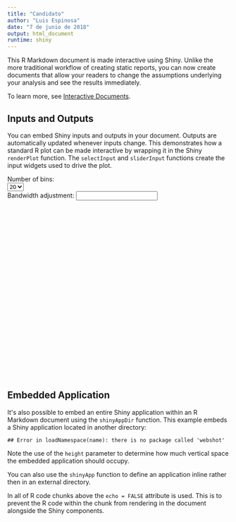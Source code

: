 ```yaml
---
title: "Candidato"
author: "Luis Espinosa"
date: "7 de junio de 2018"
output: html_document
runtime: shiny
---
```




This R Markdown document is made interactive using Shiny. Unlike the more traditional workflow of creating static reports, you can now create documents that allow your readers to change the assumptions underlying your analysis and see the results immediately. 

To learn more, see [Interactive Documents](http://rmarkdown.rstudio.com/authoring_shiny.html).

## Inputs and Outputs

You can embed Shiny inputs and outputs in your document. Outputs are automatically updated whenever inputs change.  This demonstrates how a standard R plot can be made interactive by wrapping it in the Shiny `renderPlot` function. The `selectInput` and `sliderInput` functions create the input widgets used to drive the plot.

<!--html_preserve--><div class="shiny-input-panel">
<div class="shiny-flow-layout">
<div>
<div class="form-group shiny-input-container">
<label class="control-label" for="n_breaks">Number of bins:</label>
<div>
<select id="n_breaks"><option value="10">10</option>
<option value="20" selected>20</option>
<option value="35">35</option>
<option value="50">50</option></select>
<script type="application/json" data-for="n_breaks" data-nonempty="">{}</script>
</div>
</div>
</div>
<div>
<div class="form-group shiny-input-container">
<label class="control-label" for="bw_adjust">Bandwidth adjustment:</label>
<input class="js-range-slider" id="bw_adjust" data-min="0.2" data-max="2" data-from="1" data-step="0.2" data-grid="true" data-grid-num="9" data-grid-snap="false" data-prettify-separator="," data-prettify-enabled="true" data-keyboard="true" data-keyboard-step="11.1111111111111" data-data-type="number"/>
</div>
</div>
</div>
</div><!--/html_preserve--><!--html_preserve--><div id="outa87d65f4cdf85535" class="shiny-plot-output" style="width: 100% ; height: 400px"></div><!--/html_preserve-->

## Embedded Application

It's also possible to embed an entire Shiny application within an R Markdown document using the `shinyAppDir` function. This example embeds a Shiny application located in another directory:


```
## Error in loadNamespace(name): there is no package called 'webshot'
```

Note the use of the `height` parameter to determine how much vertical space the embedded application should occupy.

You can also use the `shinyApp` function to define an application inline rather then in an external directory.

In all of R code chunks above the `echo = FALSE` attribute is used. This is to prevent the R code within the chunk from rendering in the document alongside the Shiny components.



